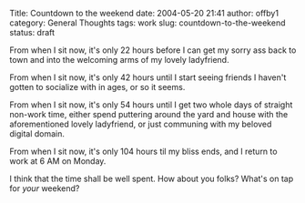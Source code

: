 Title: Countdown to the weekend
date: 2004-05-20 21:41
author: offby1
category: General Thoughts
tags: work
slug: countdown-to-the-weekend
status: draft

From when I sit now, it's only 22 hours before I can get my sorry ass back to town and into the welcoming arms of my lovely ladyfriend.

From when I sit now, it's only 42 hours until I start seeing friends I haven't gotten to socialize with in ages, or so it seems.

From when I sit now, it's only 54 hours until I get two whole days of straight non-work time, either spend puttering around the yard and house with the aforementioned lovely ladyfriend, or just communing with my beloved digital domain.

From when I sit now, it's only 104 hours til my bliss ends, and I return to work at 6 AM on Monday.

I think that the time shall be well spent. How about you folks? What's on tap for _your_ weekend?
